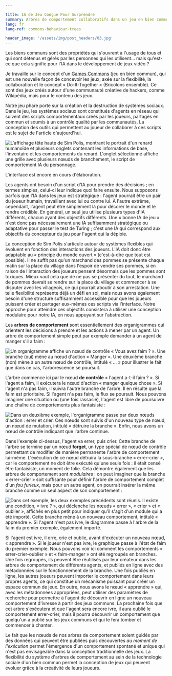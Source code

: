 ```yaml
---

title: IA de Jeu Conçue Pour Surprendre
summary: Arbres de comportement collaboratifs dans un jeu en bien commun
lang: fr
lang-ref: commons-behaviour-trees

header_image: '/assets/img/post_headers/03.jpg'
---
```


Les biens communs sont des propriétés qui s'ouvrent à l'usage de tous et qui sont détenus et gérés par les personnes qui les utilisent... mais qu'est-ce que cela signifie pour l'IA dans le développement de jeux vidéo ?

Je travaille sur le concept d'un [Games Commons](https://gamescommons.com/) (jeu en bien commun), qui est une nouvelle façon de concevoir les jeux, axée sur la flexibilité, la collaboration et le concept « Do-It-Together » (Bricolons ensemble). Ce sont des jeux créés autour d'une communauté créative de hackers, comme Wikipédia, mais pour le contenu des jeux.

Notre jeu phare porte sur la création et la destruction de systèmes sociaux. Dans le jeu, les systèmes sociaux sont constitués d'agents en réseau qui suivent des scripts comportementaux créés par les joueurs, partagés en commun et soumis à un contrôle qualité par les communautés. La conception des outils qui permettent au joueur de collaborer à ces scripts est le sujet de l'article d'aujourd'hui.

<img src="{{ '/assets/img/post_assets/behaviour-trees/simpolis-bt-interface.png' | absolute_url }}" class="blog-centred-image" alt="L'affichage tête haute de Sim Polis, montrant le portrait d'un renard humanoïde et plusieurs onglets contenant les informations de base, l'inventaire et les comportements du renard. L'onglet sélectionné affiche une grille avec plusieurs nœuds de branchement, le script de comportement IA du personnage." />
<p class="image-caption">L'interface est encore en cours d'élaboration.</p>

Les agents ont besoin d'un script d'IA pour prendre des décisions ; en termes simples, celui-ci leur indique quoi faire ensuite. Nous supposons parfois que l'IA dans les jeux est stratégique : l'agent pourrait être un pair du joueur humain, travaillant avec lui ou contre lui. À l'autre extrême, cependant, l'agent peut être simplement là pour décorer le monde et le rendre crédible. En général, un seul jeu utilise plusieurs types d'IA différents, chacun ayant des objectifs différents. Une « bonne IA de jeu » n'est donc pas nécessairement une IA suffisamment stratégique ou adaptative pour passer le test de Turing ; c'est une IA qui correspond aux objectifs du concepteur du jeu pour l'agent qui la déploie.

La conception de Sim Polis s'articule autour de systèmes flexibles qui évoluent en fonction des interactions des joueurs. L'IA doit donc être adaptable au « principe du monde ouvert » (c'est-à-dire que tout est possible). Il ne suffit pas qu'un marchand des pommes se présente chaque matin sur la place du village dans l'espoir de vendre ses pommes, si en raison de l'interaction des joueurs pensent désormais que les pommes sont toxiques. Mieux vaut cela que de ne pas se présenter du tout, le marchand de pommes devrait se rendre sur la place du village et commencer à se disputer avec les villageois, ce qui pourrait aboutir à son arrestation. Une telle flexibilité représente déjà un défi en soi, mais nous avons également besoin d'une structure suffisamment accessible pour que les joueurs puissent créer et partager eux-mêmes ces scripts via l'interface. Notre approche pour atteindre ces objectifs consistera à utiliser une conception modulaire pour notre IA, en nous appuyant sur l'abstraction.

Les **arbres de comportement** sont essentiellement des organigrammes qui orientent les décisions à prendre et les actions à mener par un agent. Un arbre de comportement simple peut par exemple demander à un agent de manger s'il a faim :

<img src="{{ '/assets/img/post_assets/behaviour-trees/behaviour_tree_example.png' | absolute_url }}" class="blog-centred-image" alt="Un organigramme affiche un nœud de contrôle « Vous avez faim ? ». Une branche (oui) mène au nœud d'action « Manger ». Une deuxième branche (non) mène à un autre nœud de contrôle, intitulé « ... » pour illustrer le fait que dans ce cas, l'arborescence se poursuit." />

L'arbre commence ici par le nœud **de contrôle** « l'agent a-t-il faim ? ». Si l'agent a faim, il exécutera le nœud d'action « manger quelque chose ». Si l'agent n'a pas faim, il suivra l'autre branche de l'arbre. Il en résulte que la faim est prioritaire. Si l'agent n'a pas faim, le flux se poursuit. Nous pouvons imaginer une situation où (une fois rassasié), l'agent est libre de poursuivre une chaîne de comportements plus fantaisiste :

<img src="{{ '/assets/img/post_assets/behaviour-trees/wander_shout.png' | absolute_url }}" class="blog-full-image" alt="Dans un deuxième exemple, l'organigramme passe par deux nœuds d'action : errer et crier. Ces nœuds sont suivis d'un nouveau type de nœud, un nœud de mutation, intitulé « détruire la branche ». Enfin, nous avons un nœud de contrôle indiquant que l'arbre continue.">

Dans l'exemple ci-dessus, l'agent va errer, puis crier. Cette branche de l'arbre se termine par un nœud **forget**, un type spécial de nœud de contrôle permettant de modifier de manière permanente l'arbre de comportement lui-même. L'exécution de ce nœud détruira la sous-branche « errer-crier », car le comportement ne doit être exécuté qu'une seule fois : il était censé être fantaisiste, un moment de folie. Cela démontre également que les arbres de comportement sont _modulaires_ : on peut imaginer que la branche « errer-crier » soit suffisante pour définir l'arbre de comportement complet d'un _fou furieux_, mais pour un autre agent, on pourrait insérer la même branche comme un seul aspect de son comportement :

<img src="{{ '/assets/img/post_assets/behaviour-trees/learning.png' | absolute_url }}" class="blog-full-image" alt="Dans cet exemple, les deux exemples précédents sont réunis. Il existe une condition, « ivre ? », qui déclenche les nœuds « errer », « crier » et « oublier », affichés en plus petit pour indiquer qu'il s'agit d'un module qui a été importé. Cette branche mène à un nouveau comportement, intitulé « apprendre ». Si l'agent n'est pas ivre, le diagramme passe à l'arbre de la faim du premier exemple, également importé.">

Si l'agent est ivre, il erre, crie et oublie, avant d'exécuter un nouveau nœud, « apprendre ». Si le joueur n'est pas ivre, le graphique passe à l'état de faim du premier exemple. Nous pouvons voir ici comment les comportements « errer-crier-oublier » et « faim-manger » ont été regroupés en branches. Une fois regroupés, ils peuvent être réutilisés par leur créateur dans les arbres de comportement de différents agents, et publiés en ligne avec des métadonnées sur le fonctionnement de la branche. Une fois publiés en ligne, les autres joueurs peuvent importer le comportement dans leurs propres agents, ce qui constitue un mécanisme puissant pour créer un espace commun de jeux. En outre, nous avons le nœud « apprendre » qui, avec les métadonnées appropriées, peut utiliser des paramètres de recherche pour permettre à l'agent de découvrir en ligne un nouveau comportement d'ivresse à partir des jeux communs. La prochaine fois que cet arbre s'exécutera et que l'agent sera encore ivre, il aura oublié le comportement errer-crier, mais il pourra découvrir un comportement que quelqu'un a publié sur les jeux communs et qui le fera tomber et commencer à chanter.

Le fait que les nœuds de nos arbres de comportement soient guidés par des données qui peuvent être publiées puis découvertes _au moment de l'exécution_ permet l'émergence d'un comportement spontané et unique qui n'est pas envisageable dans la conception traditionnelle des jeux. La flexibilité du système d'arbres de comportement au sein de la technologie sociale d'un bien commun permet la conception de jeux qui peuvent évoluer grâce à la créativité de leurs joueurs.
